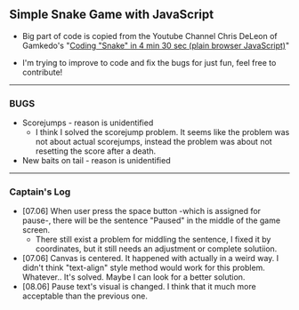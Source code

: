 ## Simple Snake Game with JavaScript

* Big part of code is copied from the Youtube Channel Chris DeLeon of Gamkedo's "[Coding "Snake" in 4 min 30 sec (plain browser JavaScript)](https://www.youtube.com/watch?v=xGmXxpIj6vs)"

* I'm trying to improve to code and fix the bugs for just fun, feel free to contribute!

---

### BUGS

* Scorejumps - reason is unidentified
    - I think I solved the scorejump problem. It seems like the problem was not about actual scorejumps, instead the problem was about not resetting the score after a death.
* New baits on tail - reason is unidentified

---

### Captain's Log
* [07.06] When user press the space button -which is assigned for pause-, there will be the sentence "Paused" in the middle of the game screen.
    - There still exist a problem for middling the sentence, I fixed it by coordinates, but it still needs an adjustment or complete solutiion.
* [07.06] Canvas is centered. It happened with actually in a weird way. I didn't think "text-align" style method would work for this problem. Whatever.. It's solved. Maybe I can look for a better solution.
* [08.06] Pause text's visual is changed. I think that it much more acceptable than the previous one.